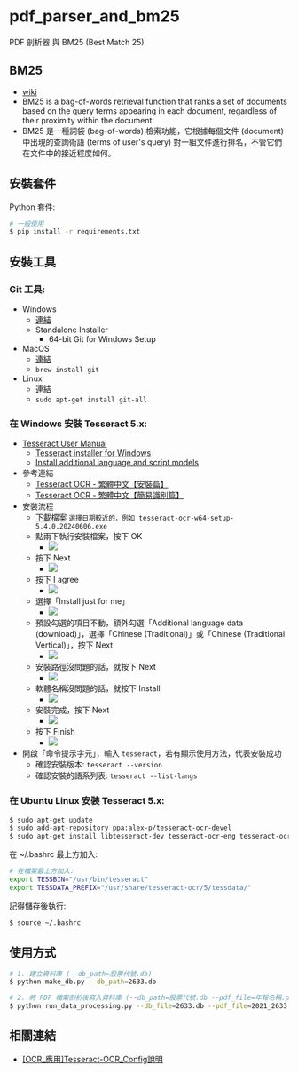 # pdf_parser_and_bm25
PDF 剖析器 與 BM25 (Best Match 25)

## BM25
- [wiki](https://en.wikipedia.org/wiki/Okapi_BM25)
- BM25 is a bag-of-words retrieval function that ranks a set of documents based on the query terms appearing in each document, regardless of their proximity within the document.
- BM25 是一種詞袋 (bag-of-words) 檢索功能，它根據每個文件 (document) 中出現的查詢術語 (terms of user's query) 對一組文件進行排名，不管它們在文件中的接近程度如何。

## 安裝套件
Python 套件:
```bash
# 一般使用
$ pip install -r requirements.txt
```

## 安裝工具

### Git 工具:
- Windows
  - [連結](https://git-scm.com/download/win)
  - Standalone Installer
    - 64-bit Git for Windows Setup
- MacOS
  - [連結](https://git-scm.com/download/mac)
  - `brew install git`
- Linux
  - [連結](https://git-scm.com/book/zh-tw/v2/%E9%96%8B%E5%A7%8B-Git-%E5%AE%89%E8%A3%9D%E6%95%99%E5%AD%B8)
  - `sudo apt-get install git-all`

### 在 Windows 安裝 Tesseract 5.x:
- [Tesseract User Manual](https://github.com/tesseract-ocr/tessdoc)
  - [Tesseract installer for Windows](https://github.com/UB-Mannheim/tesseract/wiki)
  - [Install additional language and script models](https://github.com/UB-Mannheim/tesseract/wiki/Install-additional-language-and-script-models)
- 參考連結
  - [Tesseract OCR - 繁體中文【安裝篇】](https://vocus.cc/article/621cfdb3fd8978000162a2e8)
  - [Tesseract OCR - 繁體中文【簡易識別篇】](https://vocus.cc/article/621d0832fd8978000162bc2e)
- 安裝流程
  - [下載檔案](https://digi.bib.uni-mannheim.de/tesseract/) `選擇日期較近的，例如 tesseract-ocr-w64-setup-5.4.0.20240606.exe`
  - 點兩下執行安裝檔案，按下 OK
    - ![](https://i.imgur.com/p73jJeE.png)
  - 按下 Next
    - ![](https://i.imgur.com/HlkVIy9.png)
  - 按下 I agree
    - ![](https://i.imgur.com/aeFr6tS.png)
  - 選擇「Install just for me」
    - ![](https://i.imgur.com/43IUJrl.png)
  - 預設勾選的項目不動，額外勾選「Additional language data (download)」，選擇「Chinese (Traditional)」或「Chinese (Traditional Vertical)」，按下 Next
    - ![](https://i.imgur.com/wT4scjY.png)
  - 安裝路徑沒問題的話，就按下 Next
    - ![](https://i.imgur.com/4CTaL7B.png)
  - 軟體名稱沒問題的話，就按下 Install
    - ![](https://i.imgur.com/WTmILST.png)
  - 安裝完成，按下 Next
    - ![](https://i.imgur.com/SrIGTfT.png)
  - 按下 Finish
    - ![](https://i.imgur.com/gI3Hbuj.png)
- 開啟「命令提示字元」，輸入 `tesseract`，若有顯示使用方法，代表安裝成功
  - 確認安裝版本: `tesseract --version`
  - 確認安裝的語系列表: `tesseract --list-langs`

### 在 Ubuntu Linux 安裝 Tesseract 5.x:
```bash
$ sudo apt-get update
$ sudo add-apt-repository ppa:alex-p/tesseract-ocr-devel
$ sudo apt-get install libtesseract-dev tesseract-ocr-eng tesseract-ocr-chi-tra
```
在 ~/.bashrc 最上方加入:
```bash
# 在檔案最上方加入:
export TESSBIN="/usr/bin/tesseract"
export TESSDATA_PREFIX="/usr/share/tesseract-ocr/5/tessdata/"
```
記得儲存後執行:
```bash
$ source ~/.bashrc
```

## 使用方式
```bash
# 1. 建立資料庫 (--db_path=股票代號.db)
$ python make_db.py --db_path=2633.db

# 2. 將 PDF 檔案剖析後寫入資料庫 (--db_path=股票代號.db --pdf_file=年報名稱.pdf)
$ python run_data_processing.py --db_file=2633.db --pdf_file=2021_2633.pdf
```

## 相關連結
- [[OCR_應用]Tesseract-OCR_Config說明](https://vocus.cc/article/6598b4d9fd8978000103bfe0)